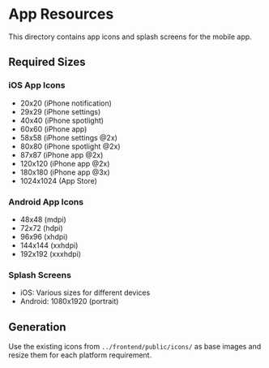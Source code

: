 # App Resources

This directory contains app icons and splash screens for the mobile app.

## Required Sizes

### iOS App Icons
- 20x20 (iPhone notification)
- 29x29 (iPhone settings)
- 40x40 (iPhone spotlight)
- 60x60 (iPhone app)
- 58x58 (iPhone settings @2x)
- 80x80 (iPhone spotlight @2x)
- 87x87 (iPhone app @2x)
- 120x120 (iPhone app @2x)
- 180x180 (iPhone app @3x)
- 1024x1024 (App Store)

### Android App Icons
- 48x48 (mdpi)
- 72x72 (hdpi)
- 96x96 (xhdpi)
- 144x144 (xxhdpi)
- 192x192 (xxxhdpi)

### Splash Screens
- iOS: Various sizes for different devices
- Android: 1080x1920 (portrait)

## Generation

Use the existing icons from `../frontend/public/icons/` as base images and resize them for each platform requirement.
